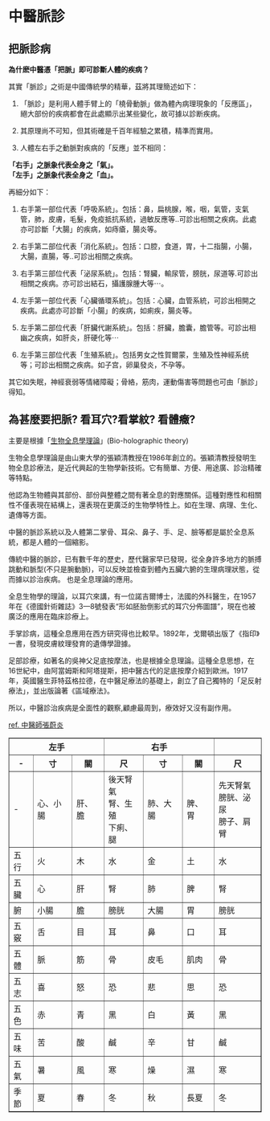 # 中醫脈診

## 把脈診病
<b>為什麽中醫憑「把脈」即可診斷人體的疾病？</b>

其實「脈診」之術是中國傳統學的精華，茲將其理簡述如下：

1. 「脈診」是利用人體手臂上的「橈骨動脈」做為體內病理現象的「反應區」，絕大部份的疾病都會在此處顯示出某些變化，故可據以診断疾病。

2. 其原理尚不可知，但其術確是千百年經驗之累積，精準而實用。

3. 人體左右手之動脈對疾病的「反應」並不相同：

<b>「右手」之脈象代表全身之「氣」。</b><br>
<b>「左手」之脈象代表全身之「血」。</b>

再細分如下：

1. 右手第一部位代表「呼吸系統」。包括：鼻，扁桃腺，喉，咽，氣管，支氣管，肺，皮膚，毛髮，免疫抵抗系統，過敏反應等..可診出相關之疾病。此處亦可診斷「大腸」的疾病，如痔瘡，腸炎等。

2. 右手第二部位代表「消化系統」。包括：口腔，食道，胃，十二指腸，小腸，大腸，直腸，等..可診出相關之疾病。

3. 右手第三部位代表「泌尿系統」。包括：腎臟，輸尿管，膀胱，尿道等.可診出相關之疾病。亦可診出結石，攝護腺腫大等⋯。
 
4. 左手第一部位代表「心臟循環系統」。包括：心臟，血管系統，可診出相開之疾病。此處亦可診斷「小腸」的疾病，如痢疾，腸炎等。

5. 左手第二部位代表「肝臟代謝系統」。包括：肝臟，膽囊，膽管等。可診出相幽之疾病，如肝炎，肝硬化等⋯

6. 左手第三部位代表「生殖系統」。包括男女之性賀爾蒙，生殖及性神經系统等；可診出相關之疾病。如子宫，卵巢發炎，不孕等。

其它如失眠，神經衰弱等情緒障礙；骨絡，筋肉，運動傷害等問題也可由「脈診」得知。

## 為甚麼要把脈? 看耳穴?看掌紋? 看體癥?
主要是根據「[生物全息學理論](https://baike.baidu.com/item/%E7%94%9F%E7%89%A9%E5%85%A8%E6%81%AF%E8%AB%96/10462770#:~:text=%E5%85%A8%E6%81%AF%E8%83%9A%E5%AD%A6%E8%AF%B4%EF%BC%8C%E4%B8%80%E4%B8%AA%E4%B8%AD%E5%9B%BD,%E6%9D%A1%E8%9A%AF%E8%9A%93%E5%B0%B1%E6%98%AF%E8%BF%99%E4%B8%AA%E9%81%93%E7%90%86%E3%80%82)」(Bio-holographic theory)

生物全息學理論是由山東大學的張穎清教授在1986年創立的。張穎清教授發明生物全息診療法，是近代興起的生物學新技術。它有簡單、方便、用途廣、診治精確等特點。

他認為生物體與其部份、部份與整體之間有著全息的對應關係。這種對應性和相關性不僅表現在結構上，還表現在更廣泛的生物學特性上。如在生理、病理、生化、遺傳等方面。

中醫的脈診系統以及人體第二掌骨、耳朵、鼻子、手、足、臉等都是屬於全息系統，都是人體的一個縮影。

傳統中醫的脈診，已有數千年的歷史，歷代醫家早已發現，從全身許多地方的脈搏跳動和脈型(不只是腕動脈)，可以反映並檢查到體內五臟六腑的生理病理狀態，從而據以診治疾病。 也是全息理論的應用。

全息生物學的理論，以耳穴來講，有一位諾吉爾博士，法國的外科醫生，在1957年在《德國針術雜誌》3—8號發表“形如胚胎倒影式的耳穴分佈圖譜”，現在也被廣泛的應用在臨床診療上。

手掌診病，這種全息應用在西方研究得也比較早。1892年，戈爾頓出版了《指印》一書，發現皮膚紋理發育的遺傳學證據。

足部診療，如著名的吳神父足底按摩法，也是根據全息理論。這種全息思想，在16世紀中，由阿當姆斯和阿塔提斯，把中醫古代的足底按摩介紹到歐洲。1917年，英國醫生菲特茲格拉德，在中醫足療法的基礎上，創立了自己獨特的「足反射療法」，並出版論著《區域療法》。

所以，中醫診治疾病是全面性的觀察,顧慮最周到，療效好又沒有副作用。

[ref. 中醫師張蔚炎](中醫師張蔚炎.md)


<table border="1">
    <tr>
        <th colspan="3">左手</th>
        <th colspan="3">右手</th>
    </tr>
    <tr>
        <th>-</th>
        <th>寸</th>
        <th>關</th>
        <th>尺</th>
        <th>寸</th>
        <th>關</th>
        <th>尺</th>
    </tr>
    <tr>
        <td>-</td>
        <td>心、小腸</td>
        <td>肝、膽</td>
        <td>後天腎氣<br>腎、生殖<br>下痢、腿</td>
        <td>肺、大腸</td>
        <td>脾、胃</td>
        <td>先天腎氣<br>膀胱、泌尿<br>膀子、肩臂</td>
    </tr>
    <tr>
        <td>五行</td>
        <td>火</td>
        <td>木</td>
        <td>水</td>
        <td>金</td>
        <td>土</td>
        <td>水</td>
    </tr>
    <tr>
        <td>五臟</td>
        <td>心</td>
        <td>肝</td>
        <td>腎</td>
        <td>肺</td>
        <td>脾</td>
        <td>腎</td>
    </tr>
    <tr>
        <td>腑</td>
        <td>小腸</td>
        <td>膽</td>
        <td>膀胱</td>
        <td>大腸</td>
        <td>胃</td>
        <td>膀胱</td>
    </tr>
    <tr>
        <td>五竅</td>
        <td>舌</td>
        <td>目</td>
        <td>耳</td>
        <td>鼻</td>
        <td>口</td>
        <td>耳</td>
    </tr>
    <tr>
        <td>五體</td>
        <td>脈</td>
        <td>筋</td>
        <td>骨</td>
        <td>皮毛</td>
        <td>肌肉</td>
        <td>骨</td>
    </tr>
    <tr>
        <td>五志</td>
        <td>喜</td>
        <td>怒</td>
        <td>恐</td>
        <td>悲</td>
        <td>思</td>
        <td>恐</td>
    </tr>
    <tr>
        <td>五色</td>
        <td>赤</td>
        <td>青</td>
        <td>黑</td>
        <td>白</td>
        <td>黃</td>
        <td>黑</td>
    </tr>
    <tr>
        <td>五味</td>
        <td>苦</td>
        <td>酸</td>
        <td>鹹</td>
        <td>辛</td>
        <td>甘</td>
        <td>鹹</td>
    </tr>
    <tr>
        <td>五氣</td>
        <td>暑</td>
        <td>風</td>
        <td>寒</td>
        <td>燥</td>
        <td>濕</td>
        <td>寒</td>
    </tr>
    <tr>
        <td>季節</td>
        <td>夏</td>
        <td>春</td>
        <td>冬</td>
        <td>秋</td>
        <td>長夏</td>
        <td>冬</td>
    </tr>
</table>